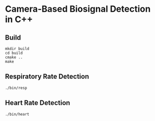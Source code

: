 # Camera-Based Biosignal Detection in C++

## Build
~~~
mkdir build
cd build
cmake ..
make
~~~

## Respiratory Rate Detection
~~~
./bin/resp
~~~

## Heart Rate Detection
~~~
./bin/heart
~~~
